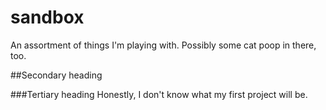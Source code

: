 # sandbox
An assortment of things I'm playing with. Possibly some cat poop in there, too.

##Secondary heading

###Tertiary heading
Honestly, I don't know what my first project will be.

